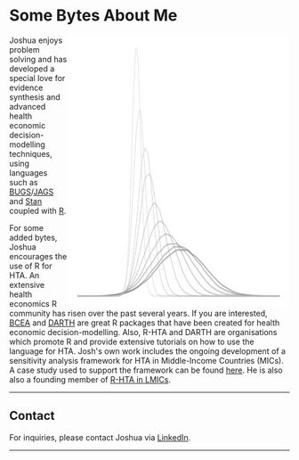 # **Some Bytes About Me**
<a href="thumbnail">
  <img align = "right" height = "490px" width = "400px" src = "img/siteLogo.png" />
  </a>

Joshua enjoys problem solving and has developed a special love for evidence synthesis and advanced health economic decision-modelling techniques, using languages such as [BUGS](https://en.wikipedia.org/wiki/OpenBUGS)/[JAGS](https://en.wikipedia.org/wiki/Just_another_Gibbs_sampler) and [Stan](https://en.wikipedia.org/wiki/Stan_(software)) coupled with [R](https://en.wikipedia.org/wiki/R_(programming_language)).

For some added bytes, Joshua encourages the use of R for HTA. An extensive health economics R community has risen over the past several years. If you are interested, [BCEA](https://github.com/giabaio/BCEA) and [DARTH](https://github.com/DARTH-git) are great R packages that have been created for health economic decision-modelling. Also, R-HTA and DARTH are organisations which promote R and provide extensive tutorials on how to use the language for HTA. Josh's own work includes the ongoing development of a sensitivity analysis framework for HTA in Middle-Income Countries (MICs). A case study used to support the framework can be found [here](https://github.com/jSoboil/Dissertation). He is also also a founding member of [R-HTA in LMICs](https://twitter.com/rhta_lmics).

---

## **Contact**
For inquiries, please contact Joshua via [LinkedIn](https://www.linkedin.com/in/joshua-soboil-067351172/).

---